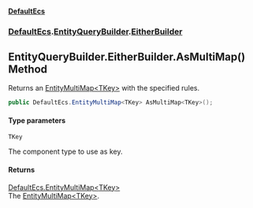 #### [DefaultEcs](DefaultEcs.md 'DefaultEcs')
### [DefaultEcs](DefaultEcs.md#DefaultEcs 'DefaultEcs').[EntityQueryBuilder](EntityQueryBuilder.md 'DefaultEcs.EntityQueryBuilder').[EitherBuilder](EntityQueryBuilder.EitherBuilder.md 'DefaultEcs.EntityQueryBuilder.EitherBuilder')

## EntityQueryBuilder.EitherBuilder.AsMultiMap<TKey>() Method

Returns an [EntityMultiMap&lt;TKey&gt;](EntityMultiMap_TKey_.md 'DefaultEcs.EntityMultiMap<TKey>') with the specified rules.

```csharp
public DefaultEcs.EntityMultiMap<TKey> AsMultiMap<TKey>();
```
#### Type parameters

<a name='DefaultEcs.EntityQueryBuilder.EitherBuilder.AsMultiMap_TKey_().TKey'></a>

`TKey`

The component type to use as key.

#### Returns
[DefaultEcs.EntityMultiMap&lt;](EntityMultiMap_TKey_.md 'DefaultEcs.EntityMultiMap<TKey>')[TKey](EntityQueryBuilder.EitherBuilder.AsMultiMap_TKey_().md#DefaultEcs.EntityQueryBuilder.EitherBuilder.AsMultiMap_TKey_().TKey 'DefaultEcs.EntityQueryBuilder.EitherBuilder.AsMultiMap<TKey>().TKey')[&gt;](EntityMultiMap_TKey_.md 'DefaultEcs.EntityMultiMap<TKey>')  
The [EntityMultiMap&lt;TKey&gt;](EntityMultiMap_TKey_.md 'DefaultEcs.EntityMultiMap<TKey>').